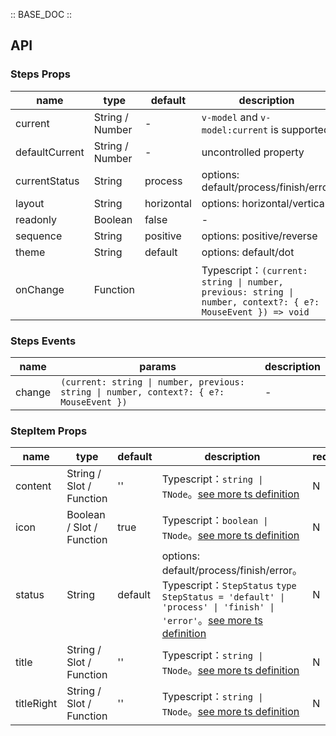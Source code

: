 :: BASE_DOC ::

## API

### Steps Props

name | type | default | description | required
-- | -- | -- | -- | --
current | String / Number | - | `v-model` and `v-model:current` is supported | N
defaultCurrent | String / Number | - | uncontrolled property | N
currentStatus | String | process | options: default/process/finish/error | N
layout | String | horizontal | options: horizontal/vertical | N
readonly | Boolean | false | \- | N
sequence | String | positive | options: positive/reverse | N
theme | String | default | options: default/dot | N
onChange | Function |  | Typescript：`(current: string \| number, previous: string \| number, context?: { e?: MouseEvent }) => void`<br/> | N

### Steps Events

name | params | description
-- | -- | --
change | `(current: string \| number, previous: string \| number, context?: { e?: MouseEvent })` | \-


### StepItem Props

name | type | default | description | required
-- | -- | -- | -- | --
content | String / Slot / Function | '' | Typescript：`string \| TNode`。[see more ts definition](https://github.com/Tencent/tdesign-mobile-vue/blob/develop/src/common.ts) | N
icon | Boolean / Slot / Function | true | Typescript：`boolean \| TNode`。[see more ts definition](https://github.com/Tencent/tdesign-mobile-vue/blob/develop/src/common.ts) | N
status | String | default | options: default/process/finish/error。Typescript：`StepStatus` `type StepStatus = 'default' \| 'process' \| 'finish' \| 'error'`。[see more ts definition](https://github.com/Tencent/tdesign-mobile-vue/tree/develop/src/steps/type.ts) | N
title | String / Slot / Function | '' | Typescript：`string \| TNode`。[see more ts definition](https://github.com/Tencent/tdesign-mobile-vue/blob/develop/src/common.ts) | N
titleRight | String / Slot / Function | '' | Typescript：`string \| TNode`。[see more ts definition](https://github.com/Tencent/tdesign-mobile-vue/blob/develop/src/common.ts) | N
